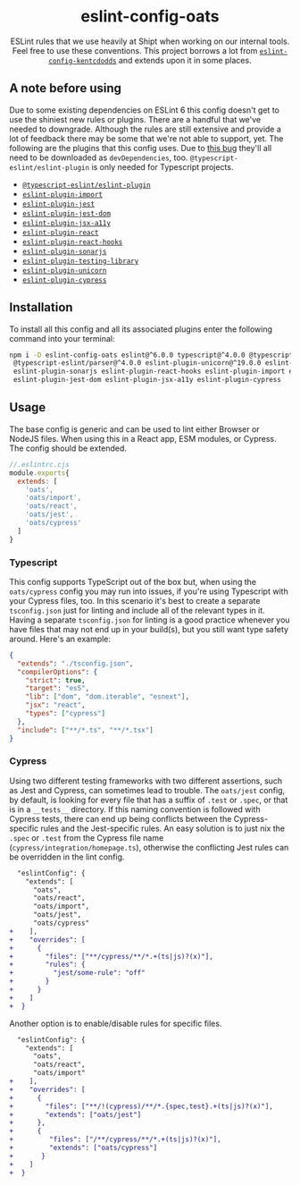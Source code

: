 <div align="center">
<h1>eslint-config-oats</h1>
<p>ESLint rules that we use heavily at Shipt when working on our internal tools. Feel free to use these conventions. This project borrows a lot from <a href="https://github.com/kentcdodds/eslint-config-kentcdodds"><code>eslint-config-kentcdodds</code></a> and extends upon it in some places.</p>

</div>

## A note before using

Due to some existing dependencies on ESLint 6 this config doesn't get to use the shiniest new rules or plugins. There are a handful that we've needed to downgrade. Although the rules are still extensive and provide a lot of feedback there may be some that we're not able to support, yet. The following are the plugins that this config uses. Due to [this bug](https://github.com/eslint/eslint/issues/3458) they'll all need to be downloaded as `devDependencies`, too. `@typescript-eslint/eslint-plugin` is only needed for Typescript projects.

- [`@typescript-eslint/eslint-plugin`](https://github.com/typescript-eslint/typescript-eslint/tree/main/packages/eslint-plugin)
- [`eslint-plugin-import`](https://github.com/import-js/eslint-plugin-import)
- [`eslint-plugin-jest`](https://github.com/jest-community/eslint-plugin-jest)
- [`eslint-plugin-jest-dom`](https://github.com/testing-library/eslint-plugin-jest-dom)
- [`eslint-plugin-jsx-a11y`](https://github.com/jsx-eslint/eslint-plugin-jsx-a11y)
- [`eslint-plugin-react`](https://github.com/yannickcr/eslint-plugin-react)
- [`eslint-plugin-react-hooks`](https://github.com/facebook/react/tree/main/packages/eslint-plugin-react-hooks)
- [`eslint-plugin-sonarjs`](https://github.com/SonarSource/eslint-plugin-sonarjs)
- [`eslint-plugin-testing-library`](https://github.com/testing-library/eslint-plugin-testing-library)
- [`eslint-plugin-unicorn`](https://github.com/sindresorhus/eslint-plugin-unicorn)
- [`eslint-plugin-cypress`](https://github.com/cypress-io/eslint-plugin-cypress)

## Installation

To install all this config and all its associated plugins enter the following command into your terminal:

```sh
npm i -D eslint-config-oats eslint@^6.0.0 typescript@^4.0.0 @typescript-eslint/eslint-plugin@^4.0.0\
 @typescript-eslint/parser@^4.0.0 eslint-plugin-unicorn@^19.0.0 eslint-plugin-testing-library@^3.0.0\
 eslint-plugin-sonarjs eslint-plugin-react-hooks eslint-plugin-import eslint-plugin-react eslint-plugin-jest\
 eslint-plugin-jest-dom eslint-plugin-jsx-a11y eslint-plugin-cypress
```

## Usage

The base config is generic and can be used to lint either Browser or NodeJS files. When using this in a React app, ESM modules, or Cypress. The config should be extended.

```js
//.eslintrc.cjs
module.exports{
  extends: [
    'oats',
    'oats/import',
    'oats/react',
    'oats/jest',
    'oats/cypress'
  ]
}
```

### Typescript

This config supports TypeScript out of the box but, when using the `oats/cypress` config you may run into issues, if you're using Typescript with your Cypress files, too. In this scenario it's best to create a separate `tsconfig.json` just for linting and include all of the relevant types in it. Having a separate `tsconfig.json` for linting is a good practice whenever you have files that may not end up in your build(s), but you still want type safety around. Here's an example:

```json
{
  "extends": "./tsconfig.json",
  "compilerOptions": {
    "strict": true,
    "target": "es5",
    "lib": ["dom", "dom.iterable", "esnext"],
    "jsx": "react",
    "types": ["cypress"]
  },
  "include": ["**/*.ts", "**/*.tsx"]
}
```

### Cypress

Using two different testing frameworks with two different assertions, such as Jest and Cypress, can sometimes lead to trouble. The `oats/jest` config, by default, is looking for every file that has a suffix of `.test` or `.spec`, or that is in a `__tests__` directory. If this naming convention is followed with Cypress tests, there can end up being conflicts between the Cypress-specific rules and the Jest-specific rules. An easy solution is to just nix the `.spec` or `.test` from the Cypress file name (`cypress/integration/homepage.ts`), otherwise the conflicting Jest rules can be overridden in the lint config.

```diff
  "eslintConfig": {
    "extends": [
      "oats",
      "oats/react",
      "oats/import",
      "oats/jest",
      "oats/cypress"
+    ],
+    "overrides": [
+      {
+        "files": ["**/cypress/**/*.+(ts|js)?(x)"],
+        "rules": {
+          "jest/some-rule": "off"
+        }
+      }
+    ]
+  }
```

Another option is to enable/disable rules for specific files.

```diff
  "eslintConfig": {
    "extends": [
      "oats",
      "oats/react",
      "oats/import"
+    ],
+    "overrides": [
+      {
+        "files": ["**/!(cypress)/**/*.{spec,test}.+(ts|js)?(x)"],
+        "extends": ["oats/jest"]
+      },
+      {
+         "files": ["/**/cypress/**/*.+(ts|js)?(x)"],
+         "extends": ["oats/cypress"]
+       }
+    ]
+  }
```
